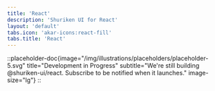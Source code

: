 ```yaml
---
title: 'React'
description: 'Shuriken UI for React'
layout: 'default'
tabs.icon: 'akar-icons:react-fill'
tabs.title: 'React'
---
```


::placeholder-doc{image="/img/illustrations/placeholders/placeholder-5.svg" title="Development in Progress" subtitle="We're still building @shuriken-ui/react. Subscribe to be notified when it launches." image-size="lg"}
::
